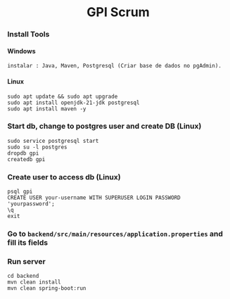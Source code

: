 
<h1 align="center">GPI Scrum </h1>

### Install Tools

#### Windows 

```
instalar : Java, Maven, Postgresql (Criar base de dados no pgAdmin).
```

#### Linux

```
sudo apt update && sudo apt upgrade
sudo apt install openjdk-21-jdk postgresql
sudo apt install maven -y
```

### Start db, change to postgres user and create DB (Linux)
```
sudo service postgresql start
sudo su -l postgres
dropdb gpi
createdb gpi
```
### Create user to access db (Linux)
```
psql gpi
CREATE USER your-username WITH SUPERUSER LOGIN PASSWORD 'yourpassword';
\q
exit
```
### Go to `backend/src/main/resources/application.properties` and fill its fields 

### Run server 
```
cd backend
mvn clean install 
mvn clean spring-boot:run
```